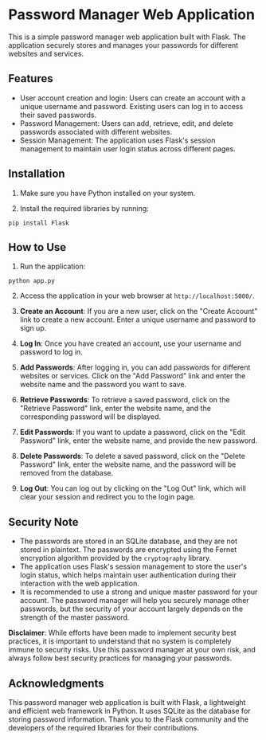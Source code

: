 # Password Manager Web Application

This is a simple password manager web application built with Flask. The application securely stores and manages your passwords for different websites and services.

## Features

- User account creation and login: Users can create an account with a unique username and password. Existing users can log in to access their saved passwords.
- Password Management: Users can add, retrieve, edit, and delete passwords associated with different websites.
- Session Management: The application uses Flask's session management to maintain user login status across different pages.

## Installation

1. Make sure you have Python installed on your system.

2. Install the required libraries by running:

```
pip install Flask
```

## How to Use

1. Run the application:

```
python app.py
```

2. Access the application in your web browser at `http://localhost:5000/`.

3. **Create an Account**: If you are a new user, click on the "Create Account" link to create a new account. Enter a unique username and password to sign up.

4. **Log In**: Once you have created an account, use your username and password to log in.

5. **Add Passwords**: After logging in, you can add passwords for different websites or services. Click on the "Add Password" link and enter the website name and the password you want to save.

6. **Retrieve Passwords**: To retrieve a saved password, click on the "Retrieve Password" link, enter the website name, and the corresponding password will be displayed.

7. **Edit Passwords**: If you want to update a password, click on the "Edit Password" link, enter the website name, and provide the new password.

8. **Delete Passwords**: To delete a saved password, click on the "Delete Password" link, enter the website name, and the password will be removed from the database.

9. **Log Out**: You can log out by clicking on the "Log Out" link, which will clear your session and redirect you to the login page.

## Security Note

- The passwords are stored in an SQLite database, and they are not stored in plaintext. The passwords are encrypted using the Fernet encryption algorithm provided by the `cryptography` library.
- The application uses Flask's session management to store the user's login status, which helps maintain user authentication during their interaction with the web application.
- It is recommended to use a strong and unique master password for your account. The password manager will help you securely manage other passwords, but the security of your account largely depends on the strength of the master password.

**Disclaimer**: While efforts have been made to implement security best practices, it is important to understand that no system is completely immune to security risks. Use this password manager at your own risk, and always follow best security practices for managing your passwords.

## Acknowledgments

This password manager web application is built with Flask, a lightweight and efficient web framework in Python. It uses SQLite as the database for storing password information. Thank you to the Flask community and the developers of the required libraries for their contributions.
